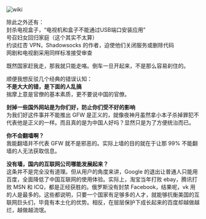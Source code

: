 ![wiki](/media/content/BlogPost/images/wiki.png)

除此之外还有：  
封杀电视盒子，“电视机和盒子不能通过USB端口安装应用”  
号召妇女回归家庭（这个其实不太算）  
约谈红杏 VPN，Shadowsocks 的作者，迫使他们关闭服务或删除代码  
网剧和电视剧采用同样标准接受审查

既然国家赶我走，那我就只能走咯。倒车一旦开起来，不是那么容易刹住的。

顺便我想反驳几个经典的错误认知：  
**不是大大的错，是下面的人乱搞**  
揣摩上意是官僚的基本素质，更不要说中国的官僚。

**封掉一些国外网站是为你们好，防止你们受不好的影响**  
为我们好这件事并不能推出 GFW 是正义的，就像夜神月虽然拿小本子杀掉罪犯不代表他是正义的一样。而且真的是为中国人好吗？显然只是为了方便统治而已。

**你不会翻墙啊？**  
我能翻墙并不代表 GFW 就不是邪恶的。实际上墙的目的就在于让那 99% 不能翻墙的人无法获取信息。

**没有墙，国内的互联网公司哪能发展起来？**  
这条并不是完全没有道理。但从用户的角度来讲，Google 的退出让普通人只能用百度，全面降低了中国互联网的使用体验。实际上，淘宝当年打败 ebay，腾讯打败 MSN 和 ICQ，都是正经获胜的。俄罗斯没有封禁 Facebook，结果呢，vk 用的人是最多的。这些都说明，只要一个国家有足够多的人才，就能够抗衡美国的互联网巨头们，毕竟有本土化的优势。相反，在层层保护下成长起来的百度却越做越烂，越做越流氓。